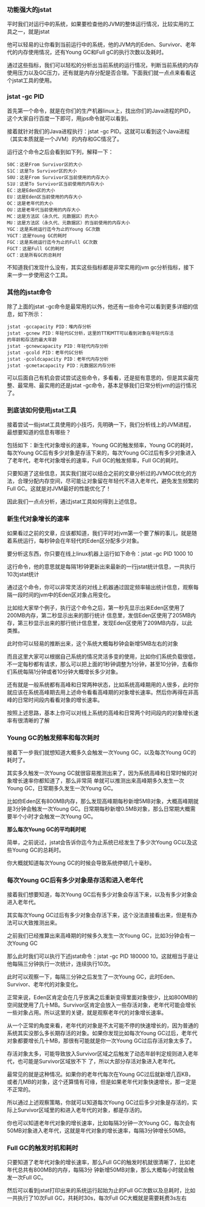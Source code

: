 ### 功能强大的jstat

平时我们对运行中的系统，如果要检查他的JVM的整体运行情况，比较实用的工具之一，就是jstat

他可以轻易的让你看到当前运行中的系统，他的JVM内的Eden、Survivor、老年代的内存使用情况，还有Young GC和Full gC的执行次数以及耗时。

通过这些指标，我们可以轻松的分析出当前系统的运行情况，判断当前系统的内存使用压力以及GC压力，还有就是内存分配是否合理。下面我们就一点点来看看这个jstat工具的使用。

### jstat -gc PID

首先第一个命令，就是在你们的生产机器linux上，找出你们的Java进程的PID，这个大家自行百度一下即可，用jps命令就可以看到。

接着就针对我们的Java进程执行：jstat -gc PID。这就可以看到这个Java进程（其实本质就是一个JVM）的内存和GC情况了。

运行这个命令之后会看到如下列，解释一下：

```
S0C：这是From Survivor区的大小 
S1C：这是To Survivor区的大小 
S0U：这是From Survivor区当前使用的内存大小 
S1U：这是To Survivor区当前使用的内存大小
EC：这是Eden区的大小 
EU：这是Eden区当前使用的内存大小 
OC：这是老年代的大小 
OU：这是老年代当前使用的内存大小 
MC：这是方法区（永久代、元数据区）的大小 
MU：这是方法区（永久代、元数据区）的当前使用的内存大小 
YGC：这是系统运行迄今为止的Young GC次数 
YGCT：这是Young GC的耗时 
FGC：这是系统运行迄今为止的Full GC次数 
FGCT：这是Full GC的耗时 
GCT：这是所有GC的总耗时
```

不知道我们发现什么没有，其实这些指标都是非常实用的jvm gc分析指标，接下来一步一步使用这个工具。

### 其他的jstat命令

除了上面的jstat -gc命令是最常用的以外，他还有一些命令可以看到更多详细的信息，如下所示：

```
jstat -gccapacity PID：堆内存分析 
jstat -gcnew PID：年轻代GC分析，这里的TT和MTT可以看到对象在年轻代存活                     的年龄和存活的最大年龄 
jstat -gcnewcapacity PID：年轻代内存分析 
jstat -gcold PID：老年代GC分析 
jstat -gcoldcapacity PID：老年代内存分析 
jstat -gcmetacapacity PID：元数据区内存分析
```

可以后面自己有机会尝试尝试这些命令，多看看，还是挺有意思的，但是其实最完整、最常用、最实用的还是jstat -gc命令，基本足够我们日常分析jvm的运行情况了。

### 到底该如何使用jstat工具

接着尝试一些jstat工具使用的小技巧，先明确一下，我们分析线上的JVM进程，最想要知道的信息有哪些？

包括如下：新生代对象增长的速率，Young GC的触发频率，Young GC的耗时，每次Young GC后有多少对象是存活下来的，每次Young GC过后有多少对象进入了老年代，老年代对象增长的速率，Full GC的触发频率，Full GC的耗时。

只要知道了这些信息，其实我们就可以结合之前的文章分析过的JVMGC优化的方法，合理分配内存空间，尽可能让对象留在年轻代不进入老年代，避免发生频繁的Full GC。这就是对JVM最好的性能优化了！

因此我们一点点分析，通过jstat工具如何得到上述信息。

### 新生代对象增长的速率

如果看过之前的文章，应该都知道，我们平时对jvm第一个要了解的事儿，就是随着系统运行，每秒钟会在年轻代的Eden区分配多少对象。

要分析这东西，你只要在线上linux机器上运行如下命令：jstat -gc PID 1000 10

这行命令，他的意思就是每隔1秒钟更新出来最新的一行jstat统计信息，一共执行10次jstat统计

通过这个命令，你可以非常灵活的对线上机器通过固定频率输出统计信息，观察每隔一段时间的jvm中的Eden区对象占用变化。

比如给大家举个例子，执行这个命令之后，第一秒先显示出来Eden区使用了200MB内存，第二秒显示出来的那行统计 信息里，发信Eden区使用了205MB内存，第三秒显示出来的那行统计信息里，发现Eden区使用了209MB内存，以此 类推。

此时你可以轻易的推断出来，这个系统大概每秒钟会新增5MB左右的对象

而且这里大家可以根据自己系统的情况灵活多变的使用，比如你们系统负载很低，不一定每秒都有请求，那么可以把上面的1秒钟调整为1分钟，甚至10分钟，去看你们系统每隔1分钟或者10分钟大概增长多少对象。

还有就是一般系统都有高峰和日常两种状态，比如系统高峰期用的人很多，此时你就应该在系统高峰期去用上述命令看看高峰期的对象增长速率。然后你再得在非高峰的日常时间段内看看对象的增长速率。

按照上述思路，基本上你可以对线上系统的高峰和日常两个时间段内的对象增长速率有很清晰的了解

### Young GC的触发频率和每次耗时

接着下一步我们就想知道大概多久会触发一次Young GC，以及每次Young GC的耗时了。

其实多久触发一次Young GC就很容易推测出来了，因为系统高峰和日常时候的对象增长速率你都知道了，那么非常简 单就可以推测出来高峰期多久发生一次Young GC，日常期多久发生一次Young GC。

比如你Eden区有800MB内存，那么发现高峰期每秒新增5MB对象，大概高峰期就是3分钟会触发一次Young GC。日常期每秒新增0.5MB对象，那么日常期大概需要半个小时才会触发一次Young GC。

**那么每次Young GC的平均耗时呢**

简单，之前说过，jstat会告诉你迄今为止系统已经发生了多少次Young GC以及这些Young GC的总耗时。

你大概就知道每次Young GC的时候会导致系统停顿几十毫秒。

### 每次Young GC后有多少对象是存活和进入老年代

接着我们想要知道，每次Young GC后有多少对象会存活下来，以及有多少对象会进入老年代。

其实每次Young GC过后有多少对象会存活下来，这个没法直接看出来，但是有办法可以大致推测出来。

之前我们已经推算出来高峰期的时候多久发生一次Young GC，比如3分钟会有一次Young GC

那么此时我们可以执行下述jstat命令：jstat -gc PID 180000 10。这就相当于是让他每隔三分钟执行一次统计，连续执行10次。

此时可以观察一下，每隔三分钟之后发生了一次Young GC，此时Eden、Survivor、老年代的对象变化。

正常来说，Eden区肯定会在几乎放满之后重新变得里面对象很少，比如800MB的空间就使用了几十MB。Survivor区肯定会放入一些存活对象，老年代可能会增长一些对象占用。所以这里的关键，就是观察老年代的对象增长速率。

从一个正常的角度来看，老年代的对象是不太可能不停的快速增长的，因为普通的系统其实没那么多长期存活的对象。如果你发现比如每次Young GC过后，老年代对象都要增长几十MB，那很有可能就是你一次Young GC过后存活对象太多了。

存活对象太多，可能导致放入Survivor区域之后触发了动态年龄判定规则进入老年代，也可能是Survivor区域放不下 了，所以大部分存活对象进入老年代。

最常见的就是这种情况。如果你的老年代每次在Young GC过后就新增几百KB，或者几MB的对象，这个还算情有可缘，但是如果老年代对象快速增长，那一定是不正常的。

所以通过上述观察策略，你就可以知道每次Young GC过后多少对象是存活的，实际上Survivor区域里的和进入老年代的对象，都是存活的。

你也可以知道老年代对象的增长速率，比如每隔3分钟一次Young GC，每次会有50MB对象进入老年代，这就是年代对象的增长速率，每隔3分钟增长50MB。

### Full GC的触发时机和耗时

只要知道了老年代对象的增长速率，那么Full GC的触发时机就很清晰了，比如老年代总共有800MB的内存，每隔3分 钟新增50MB对象，那么大概每小时就会触发一次Full GC。

然后可以看到jstat打印出来的系统运行起始为止的Full GC次数以及总耗时，比如一共执行了10次Full GC，共耗时30s，每次Full GC大概就是需要耗费3s左右


